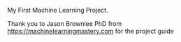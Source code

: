 My First Machine Learning Project.

Thank you to Jason Brownlee PhD from https://machinelearningmastery.com for the project guide
